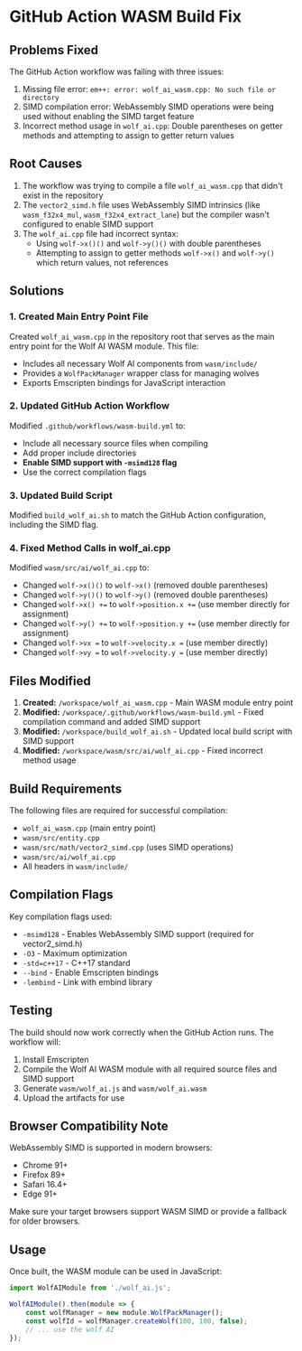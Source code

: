 # GitHub Action WASM Build Fix

## Problems Fixed
The GitHub Action workflow was failing with three issues:
1. Missing file error: `em++: error: wolf_ai_wasm.cpp: No such file or directory`
2. SIMD compilation error: WebAssembly SIMD operations were being used without enabling the SIMD target feature
3. Incorrect method usage in `wolf_ai.cpp`: Double parentheses on getter methods and attempting to assign to getter return values

## Root Causes
1. The workflow was trying to compile a file `wolf_ai_wasm.cpp` that didn't exist in the repository
2. The `vector2_simd.h` file uses WebAssembly SIMD intrinsics (like `wasm_f32x4_mul`, `wasm_f32x4_extract_lane`) but the compiler wasn't configured to enable SIMD support
3. The `wolf_ai.cpp` file had incorrect syntax:
   - Using `wolf->x()()` and `wolf->y()()` with double parentheses
   - Attempting to assign to getter methods `wolf->x()` and `wolf->y()` which return values, not references

## Solutions

### 1. Created Main Entry Point File
Created `wolf_ai_wasm.cpp` in the repository root that serves as the main entry point for the Wolf AI WASM module. This file:
- Includes all necessary Wolf AI components from `wasm/include/`
- Provides a `WolfPackManager` wrapper class for managing wolves
- Exports Emscripten bindings for JavaScript interaction

### 2. Updated GitHub Action Workflow
Modified `.github/workflows/wasm-build.yml` to:
- Include all necessary source files when compiling
- Add proper include directories
- **Enable SIMD support with `-msimd128` flag**
- Use the correct compilation flags

### 3. Updated Build Script
Modified `build_wolf_ai.sh` to match the GitHub Action configuration, including the SIMD flag.

### 4. Fixed Method Calls in wolf_ai.cpp
Modified `wasm/src/ai/wolf_ai.cpp` to:
- Changed `wolf->x()()` to `wolf->x()` (removed double parentheses)
- Changed `wolf->y()()` to `wolf->y()` (removed double parentheses)
- Changed `wolf->x() +=` to `wolf->position.x +=` (use member directly for assignment)
- Changed `wolf->y() +=` to `wolf->position.y +=` (use member directly for assignment)
- Changed `wolf->vx =` to `wolf->velocity.x =` (use member directly)
- Changed `wolf->vy =` to `wolf->velocity.y =` (use member directly)

## Files Modified
1. **Created:** `/workspace/wolf_ai_wasm.cpp` - Main WASM module entry point
2. **Modified:** `/workspace/.github/workflows/wasm-build.yml` - Fixed compilation command and added SIMD support
3. **Modified:** `/workspace/build_wolf_ai.sh` - Updated local build script with SIMD support
4. **Modified:** `/workspace/wasm/src/ai/wolf_ai.cpp` - Fixed incorrect method usage

## Build Requirements
The following files are required for successful compilation:
- `wolf_ai_wasm.cpp` (main entry point)
- `wasm/src/entity.cpp`
- `wasm/src/math/vector2_simd.cpp` (uses SIMD operations)
- `wasm/src/ai/wolf_ai.cpp`
- All headers in `wasm/include/`

## Compilation Flags
Key compilation flags used:
- `-msimd128` - Enables WebAssembly SIMD support (required for vector2_simd.h)
- `-O3` - Maximum optimization
- `-std=c++17` - C++17 standard
- `--bind` - Enable Emscripten bindings
- `-lembind` - Link with embind library

## Testing
The build should now work correctly when the GitHub Action runs. The workflow will:
1. Install Emscripten
2. Compile the Wolf AI WASM module with all required source files and SIMD support
3. Generate `wasm/wolf_ai.js` and `wasm/wolf_ai.wasm`
4. Upload the artifacts for use

## Browser Compatibility Note
WebAssembly SIMD is supported in modern browsers:
- Chrome 91+
- Firefox 89+
- Safari 16.4+
- Edge 91+

Make sure your target browsers support WASM SIMD or provide a fallback for older browsers.

## Usage
Once built, the WASM module can be used in JavaScript:
```javascript
import WolfAIModule from './wolf_ai.js';

WolfAIModule().then(module => {
    const wolfManager = new module.WolfPackManager();
    const wolfId = wolfManager.createWolf(100, 100, false);
    // ... use the wolf AI
});
```